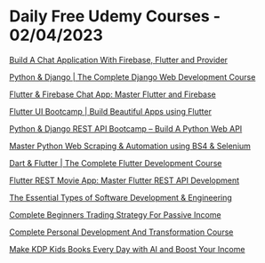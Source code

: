 # Daily Free Udemy Courses - 02/04/2023

[Build A Chat Application With Firebase, Flutter and Provider](https://www.udemy.com/course/build-a-chat-application-with-firebase-and-flutter/?couponCode=C07B28EE74D2FA6EE072)
[Python & Django | The Complete Django Web Development Course](https://www.udemy.com/course/python-django-the-complete-django-web-development-course/?couponCode=B28A54243BAA1AFBC4CC,)
[Flutter & Firebase Chat App: Master Flutter and Firebase](https://www.udemy.com/course/flutter-20-firebase-build-a-chat-app-for-ios-android/?couponCode=58F833FED0C2E6DAB3FB,)
[Flutter UI Bootcamp | Build Beautiful Apps using Flutter](https://www.udemy.com/course/the-complete-flutter-ui-course-build-amazing-mobile-ui/?couponCode=C0A4F735F99788908D16,)
[Python & Django REST API Bootcamp – Build A Python Web API](https://www.udemy.com/course/the-complete-python-django-rest-api-development-bootcamp/?couponCode=473084560BAED93DD3B8,)
[Master Python Web Scraping & Automation using BS4 & Selenium](https://www.udemy.com/course/master-python-web-scraping-automation-using-bs4-selenium/?couponCode=E0F20A2EB690F6836657,)
[Dart & Flutter | The Complete Flutter Development Course](https://www.udemy.com/course/dart-flutter-the-complete-flutter-development-course/?couponCode=C0111F6B2BF40676FAFA,)
[Flutter REST Movie App: Master Flutter REST API Development](https://www.udemy.com/course/flutter-rest-api-development-course-build-a-movie-app/?couponCode=545F69A273740807209A,)
[The Essential Types of Software Development & Engineering](https://www.udemy.com/course/types-of-software-development-engineering-masterclass-2023/?couponCode=5610421C73D9A955CB6A)
[Complete Beginners Trading Strategy For Passive Income](https://www.udemy.com/course/swing-trading-strategy-for-beginners-full-course/?couponCode=939D195B02D54C27EDEC)
[Complete Personal Development And Transformation Course](https://www.udemy.com/course/complete-personal-development-and-transformation-course/?couponCode=DASA-LEAVE-REVEIW4ME)
[Make KDP Kids Books Every Day with AI and Boost Your Income](https://www.udemy.com/course/make-kdp-kids-books-every-day-with-ai-and-boost-your-income/?couponCode=8CA518205C6A6271C857)
